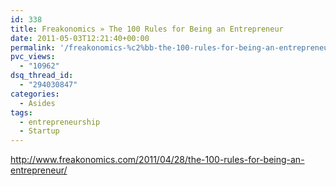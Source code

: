 ```yaml
---
id: 338
title: Freakonomics » The 100 Rules for Being an Entrepreneur
date: 2011-05-03T12:21:40+00:00
permalink: '/freakonomics-%c2%bb-the-100-rules-for-being-an-entrepreneur-2011-05.html'
pvc_views:
  - "10962"
dsq_thread_id:
  - "294030847"
categories:
  - Asides
tags:
  - entrepreneurship
  - Startup
---
```

<http://www.freakonomics.com/2011/04/28/the-100-rules-for-being-an-entrepreneur/>
